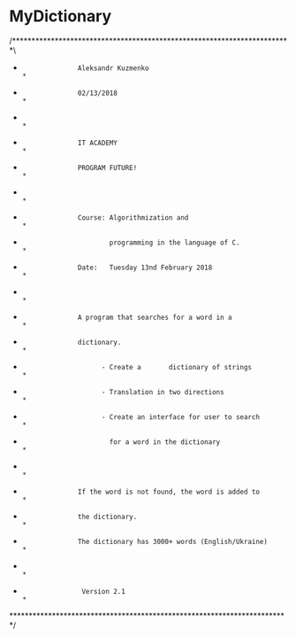 # MyDictionary
 /************************************************************************\
 *                   Aleksandr Kuzmenko                                   *
 *                   02/13/2018                                           *
 *                                                                        *
 *                   IT ACADEMY                                           *
 *                   PROGRAM FUTURE!                                      *
 *                                                                        *
 *                   Course: Algorithmization and                         *
 *                           programming in the language of C.            *
 *                   Date:   Tuesday 13nd February 2018                   *
 *                                                                        *
 *                   A program that searches for a word in a              *
 *                   dictionary.                                          *
 *                         - Create a       dictionary of strings         *
 *                   	   - Translation in two directions                *
 *                   	   - Create an interface for user to search       *
 *                           for a word in the dictionary                 *
 *                                                                        *
 *                   If the word is not found, the word is added to       *
 *                   the dictionary.                                      *
 *                   The dictionary has 3000+ words (English/Ukraine)     *
 *                                                                        *
 *                    Version 2.1                                         *
 \************************************************************************/  